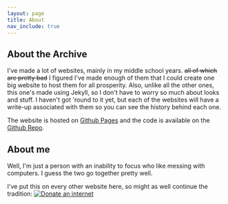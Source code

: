 ```yaml
---
layout: page
title: About
nav_include: true
---
```


## About the Archive
I've made a lot of websites, mainly in my middle school years. ~~all of which are pretty bad~~ I figured I've made enough of them that I could create one big website to host them for all prosperity. Also, unlike all the other ones, this one's made using Jekyll, so I don't have to worry so much about looks and stuff.
I haven't got 'round to it yet, but each of the websites will have a write-up associated with them so you can see the history behind each one.

The website is hosted on [Github Pages](https://pages.github.com) and the code is available on the [Github Repo](https://github.com/qqwui/qqwui.github.io).

## About me
Well, I'm just a person with an inability to focus who like messing with computers. I guess the two go together pretty well.

I've put this on every other website here, so might as well continue the tradition:
<a href='http://internetometer.com/give/47224' target="_blank"><img src='http://internetometer.com/image/47224.png' alt="Donate an internet"></a>

